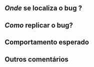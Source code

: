 ## *Onde* se localiza o bug ?
<!-- Ex. Na caixa de bate-papo do Supervisor, na página de perfil da conversa, na tela de dois fatores -->

## *Como* replicar o bug?
<!-- Por favor, seja o mais específico possível. Use travessões (-) ou números (1.) para criar uma lista de etapas -->


## Comportamento esperado
<!-- O que é suposto acontecer? -->

## Outros comentários